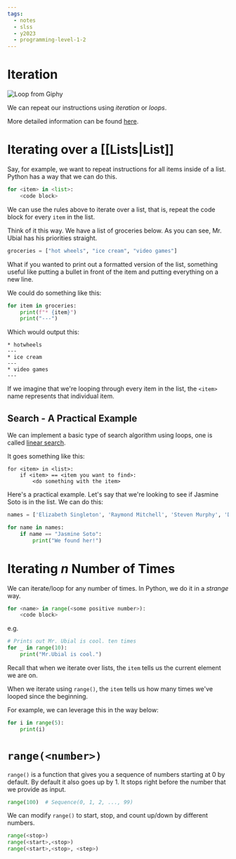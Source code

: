 ```yaml
---
tags:
  - notes
  - slss
  - y2023
  - programming-level-1-2
---
```

# Iteration

![Loop from Giphy](https://media1.giphy.com/media/6HsjDOBPwY1eIS6kE0/giphy.gif?cid=ecf05e47u4wu0hvl9m1juhmryx7t9tw7httc7qnwe9k8shyg&ep=v1_gifs_search&rid=giphy.gif&ct=g)

We can repeat our instructions using *iteration* or *loops*.

More detailed information can be found [here](https://runestone.academy/ns/books/published/thinkcspy/Strings/TraversalandtheforLoopByItem.html). 

# Iterating over a [[Lists|List]]

Say, for example, we want to repeat instructions for all items inside of a list. Python has a way that we can do this.

```python
for <item> in <list>:
	<code block>
```

We can use the rules above to iterate over a list, that is, repeat the code block for every `item` in the list.

Think of it this way. We have a list of groceries below. As you can see, Mr. Ubial has his priorities straight.

```python
groceries = ["hot wheels", "ice cream", "video games"]
```

What if you wanted to print out a formatted version of the list, something useful like putting a bullet in front of the item and putting everything on a new line.

We could do something like this:

```python
for item in groceries:
	print(f"* {item}")
	print("---")
```

Which would output this:

```console
* hotwheels
---
* ice cream
---
* video games
---
```

If we imagine that we're looping through every item in the list, the `<item>` name represents that individual item.
## Search - A Practical Example

We can implement a basic type of search algorithm using loops, one is called [linear search](https://en.wikipedia.org/wiki/Linear_search).

It goes something like this:

```pseudocodeish
for <item> in <list>:
	if <item> == <item you want to find>:
		<do something with the item>
```

Here's a practical example. Let's say that we're looking to see if Jasmine Soto is in the list. We can do this:

```python
names = ['Elizabeth Singleton', 'Raymond Mitchell', 'Steven Murphy', 'Daniel Terry', 'Glenn Fisher', 'Jasmine Soto', 'Deborah Hicks', 'Beverly Ryan', 'Jason Smith', 'Jason Washington']

for name in names:
	if name == "Jasmine Soto":
		print("We found her!")
```

# Iterating *n* Number of Times

We can iterate/loop for any number of times. 
In Python, we do it in a *strange* way. 

```python
for <name> in range(<some positive number>):
	<code block>
```

e.g. 

```python
# Prints out Mr. Ubial is cool. ten times
for _ in range(10):
	print("Mr.Ubial is cool.")
```

Recall that when we iterate over lists, the `item` tells us the current element we are on. 

When we iterate using `range()`, the `item` tells us how many times we've looped since the beginning. 

For example, we can leverage this in the way below:

```python
for i in range(5):
	print(i)
```

# `range(<number>)`

`range()` is a function that gives you a sequence of numbers starting at 0 by default. By default it also goes up by 1. It stops right before the number that we provide as input. 

```python
range(100)  # Sequence(0, 1, 2, ..., 99)
```

We can modify `range()` to start, stop, and count up/down by different numbers.

```python
range(<stop>)
range(<start>,<stop>)
range(<start>,<stop>, <step>)
```